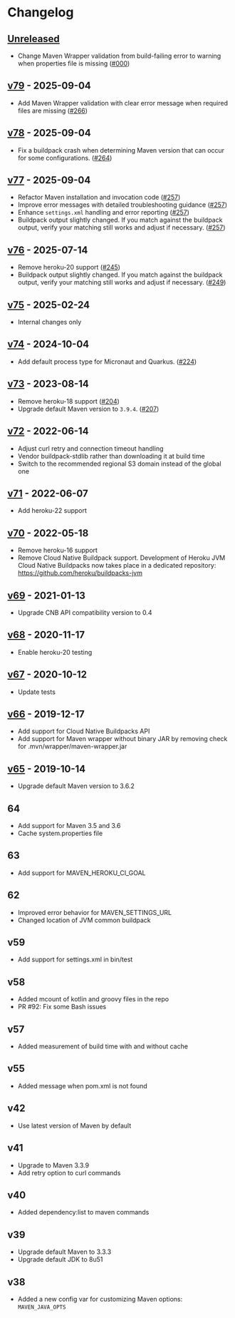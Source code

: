 # Changelog

## [Unreleased]

* Change Maven Wrapper validation from build-failing error to warning when properties file is missing ([#000](https://github.com/heroku/heroku-buildpack-java/pull/000))

## [v79] - 2025-09-04

* Add Maven Wrapper validation with clear error message when required files are missing ([#266](https://github.com/heroku/heroku-buildpack-java/pull/266))

## [v78] - 2025-09-04

* Fix a buildpack crash when determining Maven version that can occur for some configurations. ([#264](https://github.com/heroku/heroku-buildpack-java/pull/264))

## [v77] - 2025-09-04

* Refactor Maven installation and invocation code ([#257](https://github.com/heroku/heroku-buildpack-java/pull/257))
* Improve error messages with detailed troubleshooting guidance ([#257](https://github.com/heroku/heroku-buildpack-java/pull/257))
* Enhance `settings.xml` handling and error reporting ([#257](https://github.com/heroku/heroku-buildpack-java/pull/257))  
* Buildpack output slightly changed. If you match against the buildpack output, verify your matching still works and adjust if necessary. ([#257](https://github.com/heroku/heroku-buildpack-java/pull/257))

## [v76] - 2025-07-14

* Remove heroku-20 support ([#245](https://github.com/heroku/heroku-buildpack-java/pull/245))
* Buildpack output slightly changed. If you match against the buildpack output, verify your matching still works and adjust if necessary. ([#249](https://github.com/heroku/heroku-buildpack-java/pull/249))

## [v75] - 2025-02-24

* Internal changes only

## [v74] - 2024-10-04

* Add default process type for Micronaut and Quarkus. ([#224](https://github.com/heroku/heroku-buildpack-java/pull/224))

## [v73] - 2023-08-14

* Remove heroku-18 support ([#204](https://github.com/heroku/heroku-buildpack-java/pull/204))
* Upgrade default Maven version to `3.9.4`. ([#207](https://github.com/heroku/heroku-buildpack-java/pull/207))

## [v72] - 2022-06-14

* Adjust curl retry and connection timeout handling
* Vendor buildpack-stdlib rather than downloading it at build time
* Switch to the recommended regional S3 domain instead of the global one

## [v71] - 2022-06-07

* Add heroku-22 support

## [v70] - 2022-05-18

* Remove heroku-16 support
* Remove Cloud Native Buildpack support. Development of Heroku JVM Cloud Native Buildpacks now takes place in a dedicated repository: https://github.com/heroku/buildpacks-jvm

## [v69] - 2021-01-13

* Upgrade CNB API compatibility version to 0.4

## [v68] - 2020-11-17

* Enable heroku-20 testing

## [v67] - 2020-10-12

* Update tests

## [v66] - 2019-12-17

* Add support for Cloud Native Buildpacks API
* Add support for Maven wrapper without binary JAR by removing check for .mvn/wrapper/maven-wrapper.jar

## [v65] - 2019-10-14

* Upgrade default Maven version to 3.6.2

## 64

* Add support for Maven 3.5 and 3.6
* Cache system.properties file

## 63

* Add support for MAVEN_HEROKU_CI_GOAL

## 62

* Improved error behavior for MAVEN_SETTINGS_URL
* Changed location of JVM common buildpack

## v59

* Add support for settings.xml in bin/test

## v58

* Added mcount of kotlin and groovy files in the repo
* PR #92: Fix some Bash issues

## v57

* Added measurement of build time with and without cache

## v55

* Added message when pom.xml is not found

## v42

* Use latest version of Maven by default

## v41

* Upgrade to Maven 3.3.9
* Add retry option to curl commands

## v40

* Added dependency:list to maven commands

## v39

* Upgrade default Maven to 3.3.3
* Upgrade default JDK to 8u51

## v38

* Added a new config var for customizing Maven options: `MAVEN_JAVA_OPTS`

[unreleased]: https://github.com/heroku/heroku-buildpack-java/compare/v79...main
[v79]: https://github.com/heroku/heroku-buildpack-java/compare/v78...v79
[v78]: https://github.com/heroku/heroku-buildpack-java/compare/v77...v78
[v77]: https://github.com/heroku/heroku-buildpack-java/compare/v76...v77
[v76]: https://github.com/heroku/heroku-buildpack-java/compare/v75...v76
[v75]: https://github.com/heroku/heroku-buildpack-java/compare/v74...v75
[v74]: https://github.com/heroku/heroku-buildpack-java/compare/v73...v74
[v73]: https://github.com/heroku/heroku-buildpack-java/compare/v72...v73
[v72]: https://github.com/heroku/heroku-buildpack-java/compare/v71...v72
[v71]: https://github.com/heroku/heroku-buildpack-java/compare/v70...v71
[v70]: https://github.com/heroku/heroku-buildpack-java/compare/v69...v70
[v69]: https://github.com/heroku/heroku-buildpack-java/compare/v68...v69
[v68]: https://github.com/heroku/heroku-buildpack-java/compare/v67...v68
[v67]: https://github.com/heroku/heroku-buildpack-java/compare/v66...v67
[v66]: https://github.com/heroku/heroku-buildpack-java/compare/v65...v66
[v65]: https://github.com/heroku/heroku-buildpack-java/compare/v64...v65
